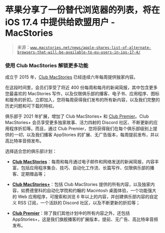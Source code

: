 <!--yml

分类：未分类

日期：2024-05-27 15:11:20

-->

# 苹果分享了一份替代浏览器的列表，将在 iOS 17.4 中提供给欧盟用户 - MacStories

> 来源：[`www.macstories.net/news/apple-shares-list-of-alternate-browsers-that-will-be-available-to-eu-users-in-ios-17-4/`](https://www.macstories.net/news/apple-shares-list-of-alternate-browsers-that-will-be-available-to-eu-users-in-ios-17-4/)

### 使用 Club MacStories 解锁更多功能

成立于 2015 年，[Club MacStories](https://club.macstories.net/plans?utm_source=ms&utm_medium=web-inline) 已经连续六年每周提供独家内容。

在这段时间里，会员们享受了将近 400 份每周和每月的新闻简报，其中包含更多您最喜欢的 MacStories 写作，以及仅限俱乐部的播客、电子书、应用程序、图标和服务的折扣。立即加入，您将每周获得我们发布的所有新内容，以及我们完整的历史问题和可下载的特权。

俱乐部于 2021 年扩展，增加了 Club MacStories+ 和 [Club Premier](https://club.macstories.net/plans/premier)。Club MacStories+ 会员享受更多独家故事、活力四射的 Discord 社区、不断更新的应用程序折扣等。而且，通过 Club Premier，您将获得我们在每个俱乐部级别上提供的*一切*，以及我们播客 AppStories 的扩展、无广告版本，每周提前发布，并以高比特率音频发布。

选择适合您的俱乐部计划：

+   **[Club MacStories](https://club.macstories.net/plans/club)**：每周和每月通过电子邮件和网络发送的新闻简报，内容丰富，包括应用程序集合、技巧、自动化工作流、长篇写作、仅限俱乐部的播客、定期赠品等；

+   **[Club MacStories+](https://club.macstories.net/plans/plus)**：包括 Club MacStories 提供的所有内容，以及独家内容，如费德里科的自动化学院和约翰的 Macintosh 桌面体验，一个功能强大的 Web 应用程序，可搜索和浏览 6 年以上的内容，并创建俱乐部内容的自定义 RSS 订阅，一个活跃的 Discord 社区，以及不断更新的折扣等；

+   **[Club Premier](https://club.macstories.net/plans/premier)**：除了我们其他计划中的所有内容之外，还包括 AppStories+，这是我们旗舰播客的扩展版本，提前、无广告、高比特率音频发布。
